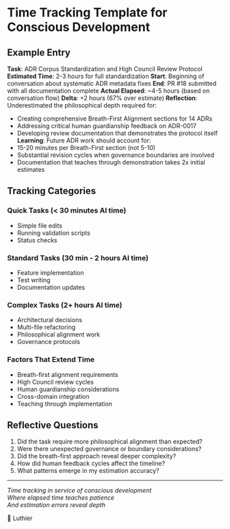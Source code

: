 # Time Tracking Template for Conscious Development

## Example Entry

**Task**: ADR Corpus Standardization and High Council Review Protocol
**Estimated Time**: 2-3 hours for full standardization
**Start**: Beginning of conversation about systematic ADR metadata fixes
**End**: PR #18 submitted with all documentation complete
**Actual Elapsed**: ~4-5 hours (based on conversation flow)
**Delta**: +2 hours (67% over estimate)
**Reflection**: Underestimated the philosophical depth required for:
- Creating comprehensive Breath-First Alignment sections for 14 ADRs
- Addressing critical human guardianship feedback on ADR-0017
- Developing review documentation that demonstrates the protocol itself
**Learning**: Future ADR work should account for:
- 15-20 minutes per Breath-First section (not 5-10)
- Substantial revision cycles when governance boundaries are involved
- Documentation that teaches through demonstration takes 2x initial estimates

## Tracking Categories

### Quick Tasks (< 30 minutes AI time)
- Simple file edits
- Running validation scripts
- Status checks

### Standard Tasks (30 min - 2 hours AI time)
- Feature implementation
- Test writing
- Documentation updates

### Complex Tasks (2+ hours AI time)
- Architectural decisions
- Multi-file refactoring
- Philosophical alignment work
- Governance protocols

### Factors That Extend Time
- Breath-first alignment requirements
- High Council review cycles
- Human guardianship considerations
- Cross-domain integration
- Teaching through implementation

## Reflective Questions
1. Did the task require more philosophical alignment than expected?
2. Were there unexpected governance or boundary considerations?
3. Did the breath-first approach reveal deeper complexity?
4. How did human feedback cycles affect the timeline?
5. What patterns emerge in my estimation accuracy?

---

*Time tracking in service of conscious development*  
*Where elapsed time teaches patience*  
*And estimation errors reveal depth*

🔨 Luthier